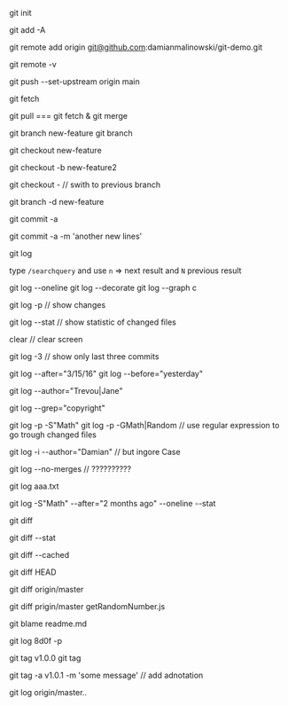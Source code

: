 git init

git add -A

git remote add origin git@github.com:damianmalinowski/git-demo.git

git remote -v

git push --set-upstream origin main

git fetch

git pull === git fetch & git merge

git branch new-feature
git branch

git checkout new-feature

git checkout -b new-feature2

git checkout - // swith to previous branch

git branch -d new-feature

git commit -a

git commit -a -m 'another new lines'

git log

type `/searchquery` and use `n` => next result and `N` previous result

git log --oneline
git log --decorate
git log --graph c

git log -p // show changes

git log --stat // show statistic of changed files

clear // clear screen

git log -3 // show only last three commits

git log --after="3/15/16"
git log --before="yesterday"

git log --author="Trevou|Jane"

git log --grep="copyright"

git log -p -S"Math"
git log -p -GMath\|Random // use regular expression to go trough changed files

git log -i --author="Damian" // but ingore Case

git log --no-merges // ??????????

git log aaa.txt

git log -S"Math" --after="2 months ago" --oneline --stat

git diff

git diff --stat

git diff --cached

git diff HEAD

git diff origin/master

git diff prigin/master getRandomNumber.js

git blame readme.md

git log 8d0f -p

git tag v1.0.0
git tag

git tag -a v1.0.1 -m 'some message' // add adnotation

git log origin/master..
